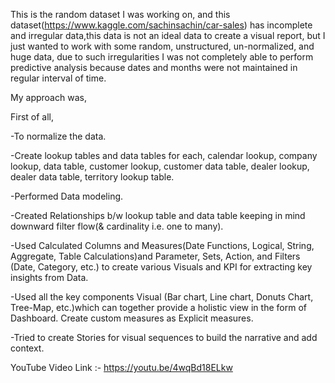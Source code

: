 This is the random dataset I was working on, and this dataset(https://www.kaggle.com/sachinsachin/car-sales) has incomplete and irregular data,this data is not an ideal data to create a visual report, but I just wanted to work with some random, unstructured, un-normalized, and huge data, due to such irregularities I was not completely able to perform predictive analysis because dates and months were not maintained in regular interval of time.

My approach was, 

First of all, 

-To normalize the data.

-Create lookup tables and data tables for each, calendar lookup, company lookup, data table, customer lookup, customer data table, dealer lookup, dealer data table, territory lookup table.

-Performed Data modeling. 

-Created Relationships b/w lookup table and data table keeping in mind downward filter flow(& cardinality i.e. one to many).

-Used Calculated Columns and Measures(Date Functions, Logical, String, Aggregate, Table Calculations)and Parameter, Sets, Action, and Filters (Date, Category, etc.) to create various Visuals and KPI for extracting key insights from Data.

-Used all the key components Visual (Bar chart, Line chart, Donuts Chart, Tree-Map, etc.)which can together provide a holistic view in the form of Dashboard. Create custom measures as Explicit measures.

-Tried to create Stories for visual sequences to build the narrative and add context.

YouTube Video Link :- https://youtu.be/4wqBd18ELkw
